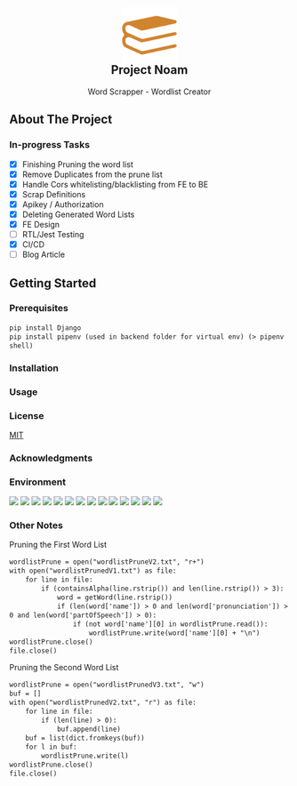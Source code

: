<div align="center">
    <img src="public/logo-color.png" alt="Logo" width="100" height="100" style="margin-bottom: -2rem;">

  <h2 align="center">Project Noam</h2>

  <p align="center">
    Word Scrapper - Wordlist Creator
  </p>
</div>

## About The Project

### In-progress Tasks

- [x] Finishing Pruning the word list
- [x] Remove Duplicates from the prune list
- [x] Handle Cors whitelisting/blacklisting from FE to BE
- [x] Scrap Definitions
- [x] Apikey / Authorization
- [x] Deleting Generated Word Lists
- [x] FE Design
- [ ] RTL/Jest Testing
- [x] CI/CD
- [ ] Blog Article

## Getting Started

### Prerequisites

```
pip install Django
pip install pipenv (used in backend folder for virtual env) (> pipenv shell)
```

### Installation

<!-- USAGE EXAMPLES -->

### Usage

<!-- LICENSE -->

### License

[MIT](https://choosealicense.com/licenses/mit/)

<!-- ACKNOWLEDGMENTS -->

### Acknowledgments

### Environment

[![](https://img.shields.io/badge/Python-000000?style=for-the-badge&logo=python&logoColor=white)]()
[![](https://img.shields.io/badge/FastApi-000000?style=for-the-badge&logo=FastApi&logoColor=white)]()
[![](https://img.shields.io/badge/React-000000?style=for-the-badge&logo=react&logoColor=white)]()
[![](https://img.shields.io/badge/Node.js-000000?style=for-the-badge&logo=node.js&logoColor=white)]()
[![](https://img.shields.io/badge/HTML5-000000?style=for-the-badge&logo=HTML5&logoColor=white)]()
[![](https://img.shields.io/badge/CSS3-000000?style=for-the-badge&logo=CSS3&logoColor=white)]()
[![](https://img.shields.io/badge/Typescript-000000?style=for-the-badge&logo=typescript&logoColor=white)]()
[![](https://img.shields.io/badge/Webpack-000000?style=for-the-badge&logo=webpack&logoColor=white)]()
[![](https://img.shields.io/badge/Babel-000000?style=for-the-badge&logo=babel&logoColor=white)]()
[![](https://img.shields.io/badge/Chakra_UI-000000?style=for-the-badge&logo=chakraui&logoColor=white)]()
[![](https://img.shields.io/badge/Framer-000000?style=for-the-badge&logo=framer&logoColor=white)]()
[![](https://img.shields.io/badge/Axios-000000?style=for-the-badge&logo=Axios&logoColor=white)]()
[![](https://img.shields.io/badge/Beautiful_Soup-000000?style=for-the-badge&logo=Python&logoColor=white)]()
[![](https://img.shields.io/badge/Vercel-000000?style=for-the-badge&logo=Vercel&logoColor=white)]()

### Other Notes

Pruning the First Word List

```
wordlistPrune = open("wordlistPruneV2.txt", "r+")
with open("wordlistPrunedV1.txt") as file:
    for line in file:
        if (containsAlpha(line.rstrip()) and len(line.rstrip()) > 3):
            word = getWord(line.rstrip())
            if (len(word['name']) > 0 and len(word['pronunciation']) > 0 and len(word['partOfSpeech']) > 0):
                if (not word['name'][0] in wordlistPrune.read()):
                    wordlistPrune.write(word['name'][0] + "\n")
wordlistPrune.close()
file.close()
```

Pruning the Second Word List

```
wordlistPrune = open("wordlistPrunedV3.txt", "w")
buf = []
with open("wordlistPrunedV2.txt", "r") as file:
    for line in file:
        if (len(line) > 0):
            buf.append(line)
    buf = list(dict.fromkeys(buf))
    for l in buf:
        wordlistPrune.write(l)
wordlistPrune.close()
file.close()
```
